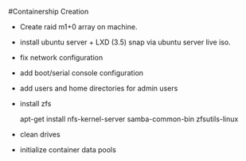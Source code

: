 <!-- ContainerShipInstallation, Version: 1, Modified: 2018/12/02, Author: trac -->
#Containership Creation

* Create raid m1+0 array on machine.
* install ubuntu server + LXD (3.5) snap via ubuntu server live iso.
* fix network configuration
* add boot/serial console configuration
* add users and home directories for admin users
* install zfs 
	
	apt-get install nfs-kernel-server samba-common-bin zfsutils-linux
	
* clean drives
* initialize container data pools